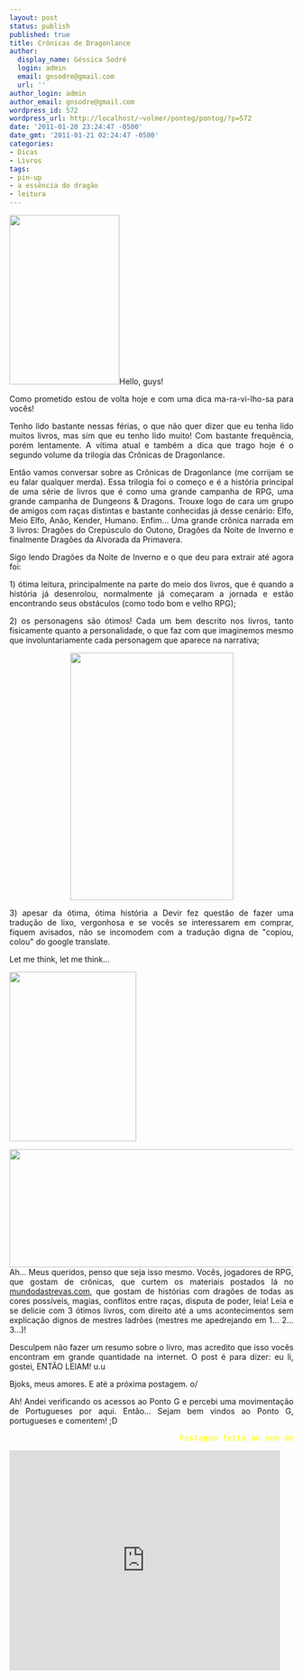 ```yaml
---
layout: post
status: publish
published: true
title: Crônicas de Dragonlance
author:
  display_name: Géssica Sodré
  login: admin
  email: gnsodre@gmail.com
  url: ''
author_login: admin
author_email: gnsodre@gmail.com
wordpress_id: 572
wordpress_url: http://localhost/~volmer/pontog/pontog/?p=572
date: '2011-01-20 23:24:47 -0500'
date_gmt: '2011-01-21 02:24:47 -0500'
categories:
- Dicas
- Livros
tags:
- pin-up
- a essência do dragão
- leitura
---
```

<p style="text-align: justify;"><a href="http://localhost/~volmer/pontog/pontog/wp-content/uploads/2011/01/PinUp_30.png"><img class="alignleft size-medium wp-image-577" title="PinUp_30" src="http://localhost/~volmer/pontog/pontog/wp-content/uploads/2011/01/PinUp_30-195x300.png" alt="" width="195" height="300" /></a>Hello, guys!</p>
<p style="text-align: justify;">Como prometido estou de volta hoje e com uma dica ma-ra-vi-lho-sa para vocês!</p>
<p style="text-align: justify;">Tenho lido bastante nessas férias, o que não quer dizer que eu tenha lido muitos livros, mas sim que eu tenho lido muito! Com bastante frequência, porém lentamente. A vítima atual e também a dica que trago hoje é o segundo volume da trilogia das Crônicas de Dragonlance.</p>
<p style="text-align: justify;">Então vamos conversar sobre as Crônicas de Dragonlance (me corrijam se eu falar qualquer merda). Essa trilogia foi o começo e é a história principal de uma série de livros que é como uma grande campanha de RPG, uma grande campanha de Dungeons &amp; Dragons. Trouxe logo de cara um grupo de amigos com raças distintas e bastante conhecidas já desse cenário: Elfo, Meio Elfo, Anão, Kender, Humano. Enfim... Uma grande crônica narrada em 3 livros: Dragões do Crepúsculo do Outono, Dragões da Noite de Inverno e finalmente Dragões da Alvorada da Primavera.</p>
<p style="text-align: justify;">Sigo lendo Dragões da Noite de Inverno e o que deu para extrair até agora foi:</p>
<p style="text-align: justify;">1) ótima leitura, principalmente na parte do meio dos livros, que é quando a história já desenrolou, normalmente já começaram a jornada e estão encontrando seus obstáculos (como todo bom e velho RPG);</p>
<p style="text-align: justify;">2) os personagens são ótimos! Cada um bem descrito nos livros, tanto fisicamente quanto a personalidade, o que faz com que imaginemos mesmo que involuntariamente cada personagem que aparece na narrativa;</p>
<p style="text-align: center;"><a href="http://fc06.deviantart.net/fs14/f/2007/110/0/f/Dragonlance_7_by_JPRart.jpg"><img class="aligncenter" title="Dragonlance" src="http://fc06.deviantart.net/fs14/f/2007/110/0/f/Dragonlance_7_by_JPRart.jpg" alt="" width="289" height="438" /></a></p>
<p style="text-align: justify;">3) apesar da ótima, ótima história a Devir fez questão de fazer uma tradução de lixo, vergonhosa e se vocês se interessarem em comprar, fiquem avisados, não se incomodem com a tradução digna de "copiou, colou" do google translate.</p>
<p style="text-align: justify;">
<p style="text-align: justify;">Let me think, let me think...</p>
<p><a href="http://localhost/~volmer/pontog/pontog/wp-content/uploads/2011/01/DSC05501.jpg"><img class="aligncenter size-medium wp-image-578" title="DSC05501" src="http://localhost/~volmer/pontog/pontog/wp-content/uploads/2011/01/DSC05501-e1295575632786-225x300.jpg" alt="" width="225" height="300" /></a></p>
<p style="text-align: justify;"><a href="http://4.bp.blogspot.com/_vDJMo8-79_Y/TH3Z6oXjshI/AAAAAAAADmU/oiWh6ezf5e4/s1600/Dragonlance_Logo.jpg"><img class="aligncenter" title="Logo Dragonlance" src="http://4.bp.blogspot.com/_vDJMo8-79_Y/TH3Z6oXjshI/AAAAAAAADmU/oiWh6ezf5e4/s1600/Dragonlance_Logo.jpg" alt="" width="576" height="209" /></a>Ah... Meus queridos, penso que seja isso mesmo. Vocês, jogadores de RPG, que gostam de crônicas, que curtem os materiais postados lá no <a title="mundodastrevas.com" href="http://mundodastrevas.com/" target="_blank">mundodastrevas.com</a>, que gostam de histórias com dragões de todas as cores possíveis, magias, conflitos entre raças, disputa de poder, leia! Leia e se delicie com 3 ótimos livros, com direito até a ums acontecimentos sem explicação dignos de mestres ladrões (mestres me apedrejando em 1... 2... 3...)!</p>
<p style="text-align: justify;">
<p style="text-align: justify;">Desculpem não fazer um resumo sobre o livro, mas acredito que isso vocês encontram em grande quantidade na internet. O post é para dizer: eu li, gostei, ENTÃO LEIAM! u.u</p>
<p style="text-align: justify;">
<p style="text-align: justify;">Bjoks, meus amores. E até a próxima postagem. o/</p>
<p style="text-align: justify;">
<p style="text-align: justify;">Ah! Andei verificando os acessos ao Ponto G e percebi uma movimentação de Portugueses por aqui. Então... Sejam bem vindos ao Ponto G, portugueses e comentem! ;D</p>
<p style="text-align: justify;">
<pre style="text-align: right;"><span style="color: #ffff00;">Postagem feita ao som de</span>
</pre>
<p><iframe title="YouTube video player" class="youtube-player" type="text/html" width="480" height="390" src="http://www.youtube.com/embed/7zAO3f0c1XY?rel=0" frameborder="0" allowFullScreen></iframe></p>
